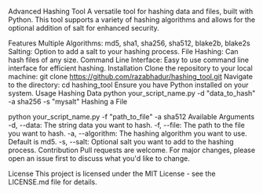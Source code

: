 Advanced Hashing Tool
A versatile tool for hashing data and files, built with Python. This tool supports a variety of hashing algorithms and allows for the optional addition of salt for enhanced security.

Features
Multiple Algorithms: md5, sha1, sha256, sha512, blake2b, blake2s
Salting: Option to add a salt to your hashing process.
File Hashing: Can hash files of any size.
Command Line Interface: Easy to use command line interface for efficient hashing.
Installation
Clone the repository to your local machine:
git clone https://github.com/razabhadur/hashing_tool.git
Navigate to the directory:
cd hashing_tool
Ensure you have Python installed on your system.
Usage
Hashing Data
python your_script_name.py -d "data_to_hash" -a sha256 -s "mysalt"
Hashing a File

python your_script_name.py -f "path_to_file" -a sha512
Available Arguments
-d, --data: The string data you want to hash.
-f, --file: The path to the file you want to hash.
-a, --algorithm: The hashing algorithm you want to use. Default is md5.
-s, --salt: Optional salt you want to add to the hashing process.
Contribution
Pull requests are welcome. For major changes, please open an issue first to discuss what you'd like to change.

License
This project is licensed under the MIT License - see the LICENSE.md file for details.

